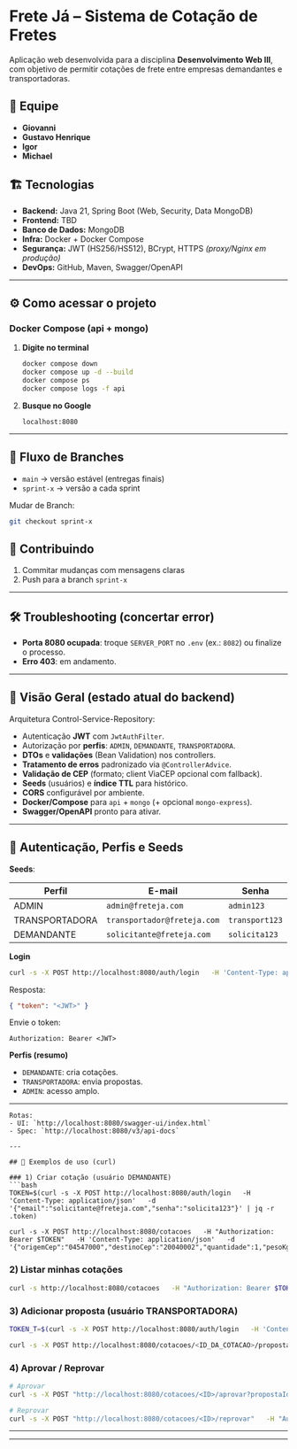 # Frete Já – Sistema de Cotação de Fretes

Aplicação web desenvolvida para a disciplina **Desenvolvimento Web III**, com objetivo de permitir cotações de frete entre empresas demandantes e transportadoras.

## 👥 Equipe
- **Giovanni**
- **Gustavo Henrique**
- **Igor**
- **Michael**

## 🏗️ Tecnologias
- **Backend:** Java 21, Spring Boot (Web, Security, Data MongoDB)
- **Frontend:** TBD
- **Banco de Dados:** MongoDB
- **Infra:** Docker + Docker Compose
- **Segurança:** JWT (HS256/HS512), BCrypt, HTTPS *(proxy/Nginx em produção)*
- **DevOps:** GitHub, Maven, Swagger/OpenAPI
---

## ⚙️ Como acessar o projeto

### Docker Compose (api + mongo)
1. **Digite no terminal**
   ```bash
   docker compose down
   docker compose up -d --build
   docker compose ps
   docker compose logs -f api
   ```
2. **Busque no Google**
   ```
   localhost:8080
   ```
---

## 🌿 Fluxo de Branches

- `main` → versão estável (entregas finais)  
- `sprint-x` → versão a cada sprint  

Mudar de Branch:
```bash
git checkout sprint-x
```

## 🔄 Contribuindo
 
1. Commitar mudanças com mensagens claras
2. Push para a branch `sprint-x`

---

## 🛠️ Troubleshooting (concertar error)

- **Porta 8080 ocupada**: troque `SERVER_PORT` no `.env` (ex.: `8082`) ou finalize o processo.
- **Erro 403**: em andamento.

---

## 🧭 Visão Geral (estado atual do backend)

Arquitetura Control-Service-Repository:

- Autenticação **JWT** com `JwtAuthFilter`.
- Autorização por **perfis**: `ADMIN`, `DEMANDANTE`, `TRANSPORTADORA`.
- **DTOs** e **validações** (Bean Validation) nos controllers.
- **Tratamento de erros** padronizado via `@ControllerAdvice`.
- **Validação de CEP** (formato; client ViaCEP opcional com fallback).
- **Seeds** (usuários) e **índice TTL** para histórico.
- **CORS** configurável por ambiente.
- **Docker/Compose** para `api` + `mongo` (+ opcional `mongo-express`).
- **Swagger/OpenAPI** pronto para ativar.

---

## 🔐 Autenticação, Perfis e Seeds

**Seeds**:

| Perfil           | E-mail                       | Senha          |
|------------------|------------------------------|----------------|
| ADMIN            | `admin@freteja.com`          | `admin123`     |
| TRANSPORTADORA   | `transportador@freteja.com`  | `transport123` |
| DEMANDANTE       | `solicitante@freteja.com`    | `solicita123`  |

**Login**
```bash
curl -s -X POST http://localhost:8080/auth/login   -H 'Content-Type: application/json'   -d '{"email":"admin@freteja.com","senha":"admin123"}'
```
Resposta:
```json
{ "token": "<JWT>" }
```
Envie o token:
```
Authorization: Bearer <JWT>
```

**Perfis (resumo)**
- `DEMANDANTE`: cria cotações.
- `TRANSPORTADORA`: envia propostas.
- `ADMIN`: acesso amplo.

---

```
Rotas:
- UI: `http://localhost:8080/swagger-ui/index.html`
- Spec: `http://localhost:8080/v3/api-docs`

---

## 🧪 Exemplos de uso (curl)

### 1) Criar cotação (usuário DEMANDANTE)
```bash
TOKEN=$(curl -s -X POST http://localhost:8080/auth/login   -H 'Content-Type: application/json'   -d '{"email":"solicitante@freteja.com","senha":"solicita123"}' | jq -r .token)

curl -s -X POST http://localhost:8080/cotacoes   -H "Authorization: Bearer $TOKEN"   -H 'Content-Type: application/json'   -d '{"origemCep":"04547000","destinoCep":"20040002","quantidade":1,"pesoKg":10,"dimensoes":"30x20x15"}'
```

### 2) Listar minhas cotações
```bash
curl -s http://localhost:8080/cotacoes   -H "Authorization: Bearer $TOKEN"
```

### 3) Adicionar proposta (usuário TRANSPORTADORA)
```bash
TOKEN_T=$(curl -s -X POST http://localhost:8080/auth/login   -H 'Content-Type: application/json'   -d '{"email":"transportador@freteja.com","senha":"transport123"}' | jq -r .token)

curl -s -X POST http://localhost:8080/cotacoes/<ID_DA_COTACAO>/propostas   -H "Authorization: Bearer $TOKEN_T"   -H 'Content-Type: application/json'   -d '{"valor":199.90,"prazoEntregaDias":"3","observacoes":"Retirada amanhã"}'
```

### 4) Aprovar / Reprovar
```bash
# Aprovar
curl -s -X POST "http://localhost:8080/cotacoes/<ID>/aprovar?propostaId=<ID_PROP>"   -H "Authorization: Bearer $TOKEN"

# Reprovar
curl -s -X POST "http://localhost:8080/cotacoes/<ID>/reprovar"   -H "Authorization: Bearer $TOKEN"
```
---

---
